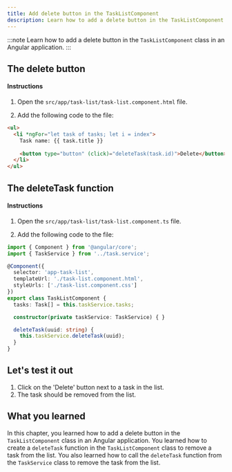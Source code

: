 ```yaml
---
title: Add delete button in the TaskListComponent
description: Learn how to add a delete button in the TaskListComponent class in an Angular application.
---
```


:::note
Learn how to add a delete button in the `TaskListComponent` class in an Angular application.
:::

## The delete button

#### Instructions

1. Open the `src/app/task-list/task-list.component.html` file.

2. Add the following code to the file:

```html ins={"1. Add a delete button": 4-5}
<ul>
  <li *ngFor="let task of tasks; let i = index">
    Task name: {{ task.title }}
    
    <button type="button" (click)="deleteTask(task.id)">Delete</button>
  </li>
</ul>
```

## The deleteTask function

#### Instructions

1. Open the `src/app/task-list/task-list.component.ts` file.

2. Add the following code to the file:

```typescript ins={"Add the deleteTask function and call the TaskService deleteTask": 14-17}
import { Component } from '@angular/core';
import { TaskService } from '../task.service';

@Component({
  selector: 'app-task-list',
  templateUrl: './task-list.component.html',
  styleUrls: ['./task-list.component.css']
})
export class TaskListComponent {
  tasks: Task[] = this.taskService.tasks;

  constructor(private taskService: TaskService) { }

  deleteTask(uuid: string) {
    this.taskService.deleteTask(uuid);
  }
}
```

## Let's test it out

1. Click on the 'Delete' button next to a task in the list.
2. The task should be removed from the list.

## What you learned

In this chapter, you learned how to add a delete button in the `TaskListComponent` class in an Angular application. You learned how to create a `deleteTask` function in the `TaskListComponent` class to remove a task from the list. You also learned how to call the `deleteTask` function from the `TaskService` class to remove the task from the list.
